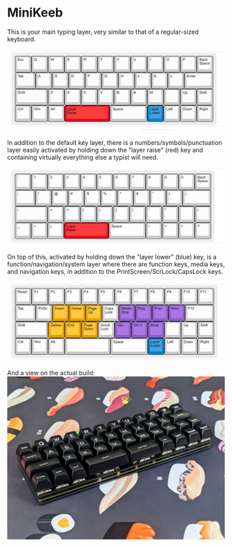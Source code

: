 # MiniKeeb

This is your main typing layer, very similar to that of a regular-sized keyboard.

![layout](https://github.com/KeebCathedral/MiniKeeb/blob/main/main%20layer%20keymap.png)

In addition to the default key layer, there is a numbers/symbols/punctuation layer easily activated by holding down the "layer raise" (red) key and containing virtually everything else a typist will need.

![layout](https://github.com/KeebCathedral/MiniKeeb/blob/main/raise%20layer%20keymap.png)

On top of this, activated by holding down the "layer lower" (blue) key, is a function/navigation/system layer where there are function keys, media keys, and navigation keys, in addition to the PrintScreen/ScrLock/CapsLock keys. 

![layout](https://github.com/KeebCathedral/MiniKeeb/blob/main/lower%20layer%20keymap.png)




And a view on the actual build:
![layout](https://github.com/KeebCathedral/MiniKeeb/blob/main/primary%20keyboard%20photo.jpg)

